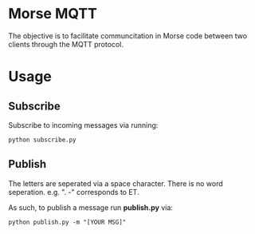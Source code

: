 ```

```

# Morse MQTT

The objective is to facilitate communcitation in Morse code between two clients through the MQTT protocol.

# Usage

## Subscribe
Subscribe to incoming messages via running:
```
python subscribe.py
```

## Publish
The letters are seperated via a space character. There is no word seperation. 
e.g. ". -" corresponds to ET.

As such, to publish a message run **publish.py** via:
```
python publish.py -m "[YOUR MSG]"
```

